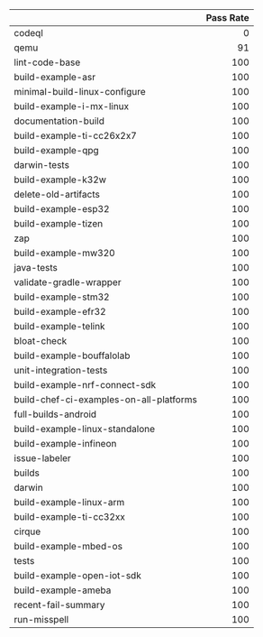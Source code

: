 |                                         |   Pass Rate |
|:----------------------------------------|------------:|
| codeql                                  |           0 |
| qemu                                    |          91 |
| lint-code-base                          |         100 |
| build-example-asr                       |         100 |
| minimal-build-linux-configure           |         100 |
| build-example-i-mx-linux                |         100 |
| documentation-build                     |         100 |
| build-example-ti-cc26x2x7               |         100 |
| build-example-qpg                       |         100 |
| darwin-tests                            |         100 |
| build-example-k32w                      |         100 |
| delete-old-artifacts                    |         100 |
| build-example-esp32                     |         100 |
| build-example-tizen                     |         100 |
| zap                                     |         100 |
| build-example-mw320                     |         100 |
| java-tests                              |         100 |
| validate-gradle-wrapper                 |         100 |
| build-example-stm32                     |         100 |
| build-example-efr32                     |         100 |
| build-example-telink                    |         100 |
| bloat-check                             |         100 |
| build-example-bouffalolab               |         100 |
| unit-integration-tests                  |         100 |
| build-example-nrf-connect-sdk           |         100 |
| build-chef-ci-examples-on-all-platforms |         100 |
| full-builds-android                     |         100 |
| build-example-linux-standalone          |         100 |
| build-example-infineon                  |         100 |
| issue-labeler                           |         100 |
| builds                                  |         100 |
| darwin                                  |         100 |
| build-example-linux-arm                 |         100 |
| build-example-ti-cc32xx                 |         100 |
| cirque                                  |         100 |
| build-example-mbed-os                   |         100 |
| tests                                   |         100 |
| build-example-open-iot-sdk              |         100 |
| build-example-ameba                     |         100 |
| recent-fail-summary                     |         100 |
| run-misspell                            |         100 |